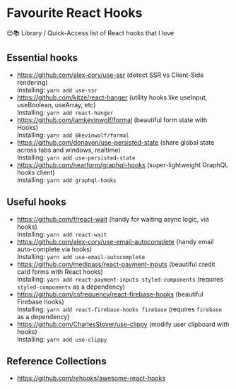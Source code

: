# Favourite React Hooks
😍📚 Library / Quick-Access list of React hooks that I love

## Essential hooks
- https://github.com/alex-cory/use-ssr (detect SSR vs Client-Side rendering) <br/>
Installing: `yarn add use-ssr`
- https://github.com/kitze/react-hanger (utility hooks like useInput, useBoolean, useArray, etc) <br/>
Installing: `yarn add react-hanger`
- https://github.com/iamkevinwolf/formal (beautiful form state with Hooks) <br/>
Installing: `yarn add @kevinwolf/formal`
- https://github.com/donavon/use-persisted-state (share global state across tabs and windows, realtime) <br/>
Installing: `yarn add use-persisted-state`
- https://github.com/nearform/graphql-hooks (super-lightweight GraphQL hooks client) <br/>
Installing: `yarn add graphql-hooks`

## Useful hooks
- https://github.com/f/react-wait (handy for waiting async logic, via hooks) <br/>
Installing: `yarn add react-wait`
- https://github.com/alex-cory/use-email-autocomplete (handy email auto-complete via hooks) <br/>
Installing: `yarn add use-email-autocomplete`
- https://github.com/medipass/react-payment-inputs (beautiful credit card forms with React hooks) <br/>
Installing: `yarn add react-payment-inputs styled-components` (requires `styled-components` as a dependency)
- https://github.com/csfrequency/react-firebase-hooks (beautiful Firebase hooks) <br/>
Installing: `yarn add react-firebase-hooks firebase` (requires `firebase` as a dependency)
- https://github.com/CharlesStover/use-clippy (modify user clipboard with hooks) <br/>
Installing: `yarn add use-clippy`

## Reference Collections
- https://github.com/rehooks/awesome-react-hooks
